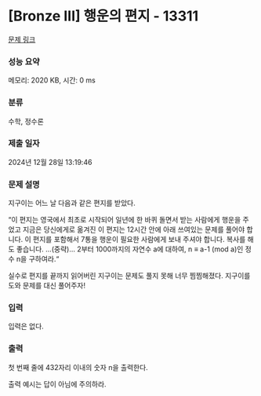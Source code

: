 # [Bronze III] 행운의 편지 - 13311 

[문제 링크](https://www.acmicpc.net/problem/13311) 

### 성능 요약

메모리: 2020 KB, 시간: 0 ms

### 분류

수학, 정수론

### 제출 일자

2024년 12월 28일 13:19:46

### 문제 설명

<p>지구이는 어느 날 다음과 같은 편지를 받았다.</p>

<p>“이 편지는 영국에서 최초로 시작되어 일년에 한 바퀴 돌면서 받는 사람에게 행운을 주었고 지금은 당신에게로 옮겨진 이 편지는 12시간 안에 아래 쓰여있는 문제를 풀어야 합니다. 이 편지를 포함해서 7통을 행운이 필요한 사람에게 보내 주셔야 합니다. 복사를 해도 좋습니다. ...(중략)… 2부터 1000까지의 자연수 a에 대하여, n ≡ a­-1 (mod a)인 정수 n을 구하여라.“</p>

<p>실수로 편지를 끝까지 읽어버린 지구이는 문제도 풀지 못해 너무 찜찜해졌다. 지구이를 도와 문제를 대신 풀어주자!</p>

### 입력 

 <p>입력은 없다.</p>

### 출력 

 <p>첫 번째 줄에 432자리 이내의 숫자 n을 출력한다.</p>

<p>출력 예시는 답이 아님에 주의하라.</p>

